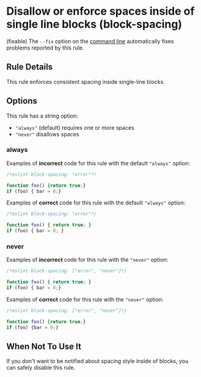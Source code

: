 # Disallow or enforce spaces inside of single line blocks (block-spacing)

(fixable) The `--fix` option on the [command line](../user-guide/command-line-interface#fix) automatically fixes problems reported by this rule.

## Rule Details

This rule enforces consistent spacing inside single-line blocks.

## Options

This rule has a string option:

* `"always"` (default) requires one or more spaces
* `"never"` disallows spaces

### always

Examples of **incorrect** code for this rule with the default `"always"` option:

```js
/*eslint block-spacing: "error"*/

function foo() {return true;}
if (foo) { bar = 0;}
```

Examples of **correct** code for this rule with the default `"always"` option:

```js
/*eslint block-spacing: "error"*/

function foo() { return true; }
if (foo) { bar = 0; }
```

### never

Examples of **incorrect** code for this rule with the `"never"` option:

```js
/*eslint block-spacing: ["error", "never"]*/

function foo() { return true; }
if (foo) { bar = 0;}
```

Examples of **correct** code for this rule with the `"never"` option:

```js
/*eslint block-spacing: ["error", "never"]*/

function foo() {return true;}
if (foo) {bar = 0;}
```

## When Not To Use It

If you don't want to be notified about spacing style inside of blocks, you can safely disable this rule.
